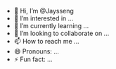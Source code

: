 - 👋 Hi, I’m @Jaysseng
- 👀 I’m interested in ...
- 🌱 I’m currently learning ...
- 💞️ I’m looking to collaborate on ...
- 📫 How to reach me ...
- 😄 Pronouns: ...
- ⚡ Fun fact: ...

<!---
Jaysseng/Jaysseng is a ✨ special ✨ repository because its `README.md` (this file) appears on your GitHub profile.
You can click the Preview link to take a look at your changes.
--->

